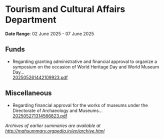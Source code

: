 # Tourism and Cultural Affairs Department

**Date Range**: 02 June 2025 - 07 June 2025


## Funds
- Regarding granting administrative and financial approval to organize a symposium on the occasion of World Heritage Day and World Museum Day...\
  [202505261442109923.pdf](https://gr.maharashtra.gov.in/Site/Upload/Government%20Resolutions/English/202505261442109923.pdf)

## Miscellaneous
- Regarding financial approval for the works of museums under the Directorate of Archaeology and Museums...\
  [202505271314566823.pdf](https://gr.maharashtra.gov.in/Site/Upload/Government%20Resolutions/English/202505271314566823.pdf)


*Archives of earlier summaries are available at http://mahsummary.orgpedia.in/en/archive.html*